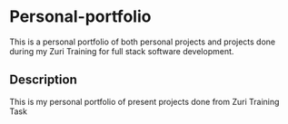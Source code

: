 # Personal-portfolio
This is a personal portfolio of both personal projects and projects done during my Zuri Training for full stack software development.

## Description
This is my personal portfolio of present projects done from Zuri Training Task 
